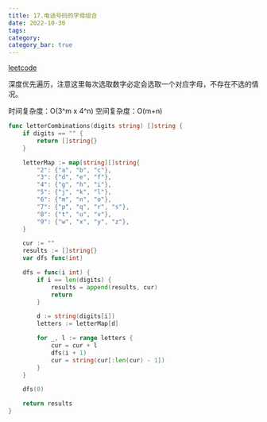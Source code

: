 ```yaml
---
title: 17.电话号码的字母组合
date: 2022-10-30
tags:
category: 
category_bar: true
---
```


[leetcode](https://leetcode-cn.com/problems/letter-combinations-of-a-phone-number/)

深度优先遍历，注意这里每次选取数字必定会选取一个对应字母，不存在不选的情况。

时间复杂度：O(3^m x 4^n)
空间复杂度：O(m+n)
<!-- more -->
```Go
func letterCombinations(digits string) []string {
    if digits == "" {
        return []string{}
    }

    letterMap := map[string][]string{
        "2": {"a", "b", "c"},
        "3": {"d", "e", "f"},
        "4": {"g", "h", "i"},
        "5": {"j", "k", "l"},
        "6": {"m", "n", "o"},
        "7": {"p", "q", "r", "s"},
        "8": {"t", "u", "v"},
        "9": {"w", "x", "y", "z"},
    }

    cur := ""
    results := []string{}
    var dfs func(int)

    dfs = func(i int) {
        if i == len(digits) {
            results = append(results, cur)
            return
        }

        d := string(digits[i])
        letters := letterMap[d]

        for _, l := range letters {
            cur = cur + l
            dfs(i + 1)
            cur = string(cur[:len(cur) - 1])
        }
    }

    dfs(0)

    return results
}
```

